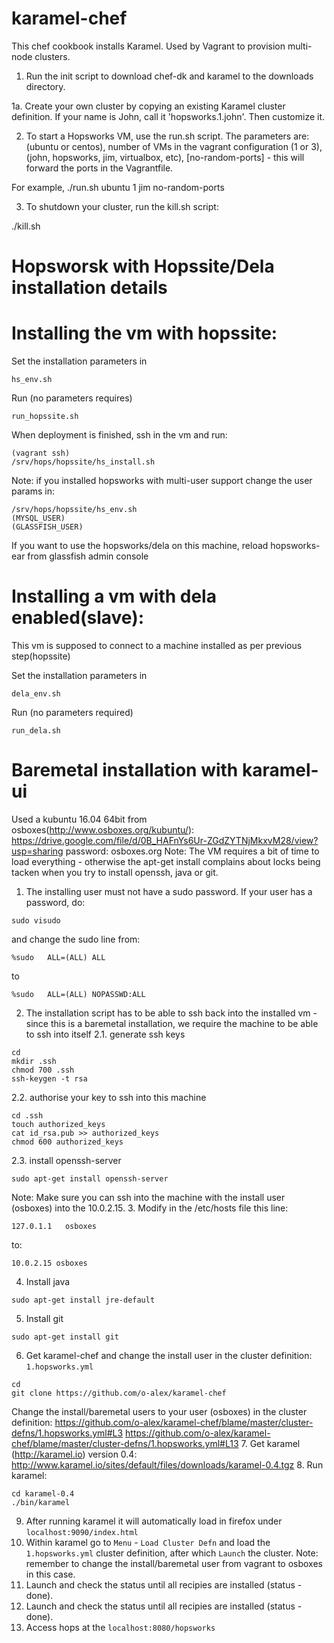 # karamel-chef
This chef cookbook installs Karamel. Used by Vagrant to provision multi-node clusters.



1. Run the init script to download chef-dk and karamel to the downloads directory.

1a. Create your own cluster by copying an existing Karamel cluster definition. If your name is John, call it 'hopsworks.1.john'. Then customize it. 

2. To start a Hopsworks VM, use the run.sh script. The parameters are: <operating sys>(ubuntu or centos), number of VMs in the vagrant configuration (1 or 3),  <cluster-postfix-name> (john, hopsworks, jim, virtualbox, etc), [no-random-ports]  - this will forward the ports in the Vagrantfile.

For example,
./run.sh ubuntu 1 jim no-random-ports

3. To shutdown your cluster, run the kill.sh script:

./kill.sh 

# Hopsworsk with Hopssite/Dela installation details
# Installing the vm with hopssite:
Set the installation parameters in
```
hs_env.sh
```
Run (no parameters requires)
```
run_hopssite.sh
```
When deployment is finished, ssh in the vm and run:
```
(vagrant ssh)
/srv/hops/hopssite/hs_install.sh
```
Note: if you installed hopsworks with multi-user support change the user params in:
```
/srv/hops/hopssite/hs_env.sh
(MYSQL_USER)
(GLASSFISH_USER)
```
If you want to use the hopsworks/dela on this machine, reload hopsworks-ear from glassfish admin console
# Installing a vm with dela enabled(slave):
This vm is supposed to connect to a machine installed as per previous step(hopssite)

Set the installation parameters in
```
dela_env.sh
```
Run (no parameters required)
```
run_dela.sh
```
# Baremetal installation with karamel-ui
Used a kubuntu 16.04 64bit from osboxes(http://www.osboxes.org/kubuntu/):
https://drive.google.com/file/d/0B_HAFnYs6Ur-ZGdZYTNjMkxvM28/view?usp=sharing
password: osboxes.org
Note: The VM requires a bit of time to load everything - otherwise the apt-get install complains about locks being tacken when you try to install openssh, java or git.

1. The installing user must not have a sudo password. If your user has a password, do:
```
sudo visudo
```
and change the sudo line from:
```
%sudo   ALL=(ALL) ALL
```
to 
```
%sudo   ALL=(ALL) NOPASSWD:ALL
```
2. The installation script has to be able to ssh back into the installed vm - since this is a baremetal installation, we require the machine to be able to ssh into itself
2.1. generate ssh keys
```
cd
mkdir .ssh
chmod 700 .ssh
ssh-keygen -t rsa
```
2.2. authorise your key to ssh into this machine
```
cd .ssh
touch authorized_keys
cat id_rsa.pub >> authorized_keys
chmod 600 authorized_keys
```
2.3. install openssh-server
```
sudo apt-get install openssh-server
```
Note: Make sure you can ssh into the machine with the install user (osboxes) into the 10.0.2.15.
3. Modify in the /etc/hosts file this line:
```
127.0.1.1   osboxes
```
to:
```
10.0.2.15 osboxes
```
4. Install java
```
sudo apt-get install jre-default
```
5. Install git
```
sudo apt-get install git
```
6. Get karamel-chef and change the install user in the cluster definition: `1.hopsworks.yml`
```
cd
git clone https://github.com/o-alex/karamel-chef 
```
Change the install/baremetal users to your user (osboxes) in the cluster definition:
https://github.com/o-alex/karamel-chef/blame/master/cluster-defns/1.hopsworks.yml#L3
https://github.com/o-alex/karamel-chef/blame/master/cluster-defns/1.hopsworks.yml#L13
7. Get karamel (http://karamel.io) version 0.4:
http://www.karamel.io/sites/default/files/downloads/karamel-0.4.tgz
8. Run karamel:
```
cd karamel-0.4
./bin/karamel
```
9. After running karamel it will automatically load in firefox under `localhost:9090/index.html`
10. Within karamel go to `Menu` - `Load Cluster Defn` and load the `1.hopsworks.yml` cluster definition, after which `Launch` the cluster.
Note: remember to change the install/baremetal user from vagrant to osboxes in this case.
11. Launch and check the status until all recipies are installed (status - done).
11. Launch and check the status until all recipies are installed (status - done).
12. Access hops at the `localhost:8080/hopsworks`
